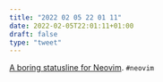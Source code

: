 ```yaml
---
title: "2022 02 05 22 01 11"
date: 2022-02-05T22:01:11+01:00
draft: false
type: "tweet"
---
```

[A boring statusline for Neovim](https://zignar.net/2022/01/21/a-boring-statusline-for-neovim/). `#neovim`
